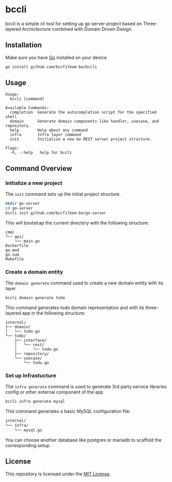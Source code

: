 # bccli

bccli is a simple cli tool for setting up go server project based on Three-layered Archictecture combined with Domain Driven Design.

## Installation

Make sure you have [Go](https://go.dev/doc/install) installed on your device.

```bash
go install github.com/bccfilkom-be/bccli
```

## Usage
```text
Usage:
  bccli [command]

Available Commands:
  completion  Generate the autocompletion script for the specified shell
  domain      Generate domain components like handler, usecase, and repository.
  help        Help about any command
  infra       Infra layer command
  init        Initialize a new Go REST server project structure.

Flags:
  -h, --help   help for bccli
```

## Command Overview

### Initialize a new project
The ``init`` command sets up the initial project structure.

```bash
mkdir go-server
cd go-server
bccli init github.com/bccfilkom-be/go-server
```

This will bootstrap the current directory with the following structure:
```text
cmd/
└── api/
    └── main.go
Dockerfile
go.mod
go.sum
Makefile
```

### Create a domain entity
The ``domain generate`` command used to create a new domain entity with its layer.

```bash
bccli domain generate todo
```
This command generates todo domain representation and with its three-layered app in the following structure:
```text
internal/
├── domain/
│   └── todo.go
└── todo/
    ├── interface/
    │   └── rest/
    │       └── todo.go
    ├── repository/
    └── usecase/
        └── todo.go
```

### Set up Infrastucture
The ``infra generate`` command is used to generate 3rd party service libraries config or other external component of the app

```bash
bccli infra generate mysql
```
This command generates a basic MySQL configuration file:
```bash
internal/
└── infra/
    └── mysql.go
```
You can choose another database like postgres or mariadb to scaffold the corresponding setup.
## License
This repository is licensed under the [MIT License](LICENSE).
